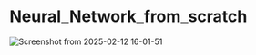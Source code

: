 # Neural_Network_from_scratch


![Screenshot from 2025-02-12 16-01-51](https://github.com/user-attachments/assets/6e3383f8-d7b9-4942-b140-f5d613647f74)
